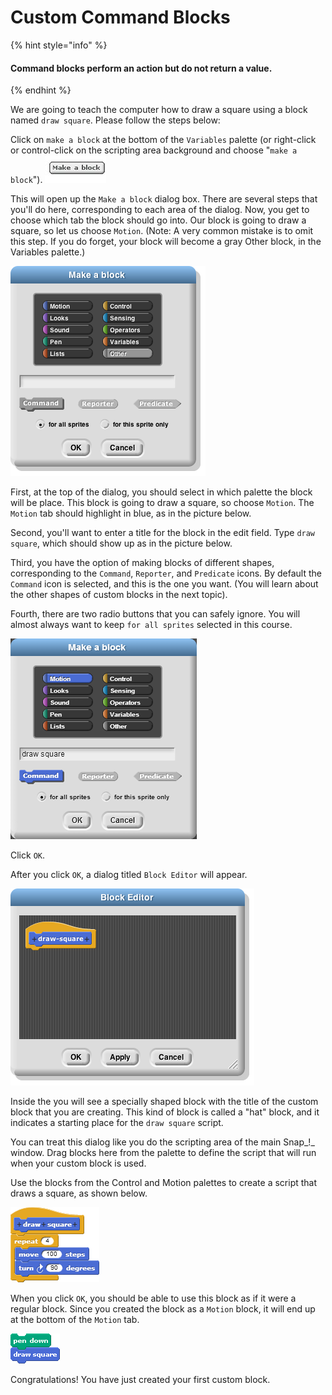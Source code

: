# Custom Command Blocks

{% hint style="info" %}
#### Command blocks perform an action but do not return a value.
{% endhint %}

We are going to teach the computer how to draw a square using a block named `draw square`. Please follow the steps below:

Click on `make a block` at the bottom of the `Variables` palette \(or right-click or control-click on the scripting area background and choose "`make a block`"\). ![](../.gitbook/assets/image%20%28187%29.png) 

This will open up the `Make a block` dialog box. There are several steps that you'll do here, corresponding to each area of the dialog. Now, you get to choose which tab the block should go into. Our block is going to draw a square, so let us choose `Motion`. \(Note: A very common mistake is to omit this step. If you do forget, your block will become a gray Other block, in the Variables palette.\)

![](../.gitbook/assets/image%20%28139%29.png)

First, at the top of the dialog, you should select in which palette the block will be place. This block is going to draw a square, so choose `Motion`. The `Motion` tab should highlight in blue, as in the picture below.

Second, you'll want to enter a title for the block in the edit field. Type `draw square`, which should show up as in the picture below.

Third, you have the option of making blocks of different shapes, corresponding to the `Command`, `Reporter`, and `Predicate` icons. By default the `Command` icon is selected, and this is the one you want. \(You will learn about the other shapes of custom blocks in the next topic\).

Fourth, there are two radio buttons that you can safely ignore. You will almost always want to keep `for all sprites` selected in this course.

![](../.gitbook/assets/image%20%2820%29.png)

Click `OK`.

After you click `OK`, a dialog titled `Block Editor` will appear.

![](../.gitbook/assets/image%20%28200%29.png)

Inside the you will see a specially shaped block with the title of the custom block that you are creating. This kind of block is called a "hat" block, and it indicates a starting place for the `draw square` script.

You can treat this dialog like you do the scripting area of the main Snap_!_ window. Drag blocks here from the palette to define the script that will run when your custom block is used.

Use the blocks from the Control and Motion palettes to create a script that draws a square, as shown below.

![](../.gitbook/assets/image%20%28280%29.png)

When you click `OK`, you should be able to use this block as if it were a regular block. Since you created the block as a `Motion` block, it will end up at the bottom of the `Motion` tab.

![](../.gitbook/assets/image%20%28205%29.png)

Congratulations! You have just created your first custom block.

